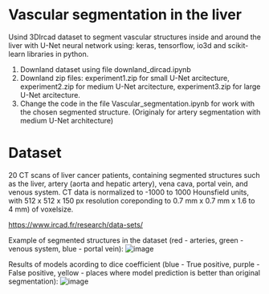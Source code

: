 # Vascular segmentation in the liver

Usind 3DIrcad dataset to segment vascular structures inside and around the liver with U-Net neural network using: keras, tensorflow, io3d and scikit-learn libraries in python.
1. Downland dataset using file downland_dircad.ipynb
2. Downland zip files: experiment1.zip for small U-Net arcitecture,
                       experiment2.zip for medium U-Net arcitecture,
                       experiment3.zip for large U-Net arcitecture.
3. Change the code in the file Vascular_segmentation.ipynb for work with the chosen segmented structure. (Originaly for artery segmentation with medium U-Net architecture)

# Dataset
20 CT scans of liver cancer patients, containing segmented structures such as the liver, artery (aorta and hepatic artery), vena cava, portal vein, and venous system. CT data is normalized to -1000 to 1000 Hounsfield units, with 512 x 512 x 150 px resolution coreponding to 0.7 mm x 0.7 mm x 1.6 to 4 mm) of voxelsize.

https://www.ircad.fr/research/data-sets/

Example of segmented structures in the dataset (red - arteries, green - venous system, blue - portal vein):
![image](https://github.com/romova/Liver-vascular-segmentation/assets/93135199/f2efd97c-1710-47eb-85f5-1b4ae4b86c39)

Results of models acording to dice coefficient (blue - True positive, purple - False positive, yellow - places where model prediction is better than original segmentation):
![image](https://github.com/romova/Liver-vascular-segmentation/assets/93135199/427af1a7-8211-4162-b03a-73fd3536d710)
